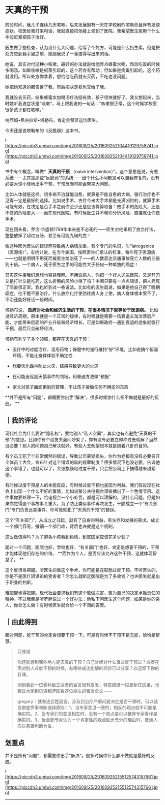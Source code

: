 # 天真的干预

前段时间，我儿子连续几天咳嗽，后来发展到有一天在学校剧烈咳嗽而且伴有发烧症状。校医给我打来电话，我就直接把他接上领到了医院。我希望医生能用个什么手段赶紧把孩子治好。 

医生做了些检查，认为没什么大问题，给写了个处方，可能是什么抗生素。但是把处方交到我手里之前，她跟我说了一番值得写出来的话。 

她说，其实对付这种小咳嗽，最好的办法就是给他弄点蜂蜜水喝，然后吃饭的时候多喝汤。如果咳嗽是细菌引起的，这个药会有帮助；但如果是病毒引起的，这个药就没用。所以处方你拿着，想给他吃药就去买药，不吃也没问题。 

她把她知道的都告诉了我，然后把决定权也交给了我。 

我就没去买药，结果蜂蜜水加喝汤疗法挺有效，孩子很快就好了。我又想起来，当时她听我说症状是“咳嗽”，马上跟我说的一句话：“咳嗽很正常，这个时候学校里很多孩子都在咳嗽。”

纳西姆•尼古拉斯•塔勒布，肯定会赞赏这位医生。 

今天还是说塔勒布的《反脆弱》这本书。

![https://piccdn3.umiwi.com/img/201609/25/201609252104419129758741.jpg](https://piccdn3.umiwi.com/img/201609/25/201609252104419129758741.jpg)

书中有个概念，叫做“  **天真的干预** （naive intervention）”。这个意思是说，有些系统——尤其是那些“反脆弱”的系统——出个什么小问题是可以自我修复的，没有必要大惊小怪地出手干预，干预反而可能会带来大问题。 

比如人体就是这样。很多病不治就能自愈，就算是不能自愈的大病，强行治疗也不见得一定是最好的选择。比如说手术，古往今来大手术都是充满凶险的，就算手术可能有效，在决定是否手术之前你至少还是应该算算取舍：做手术的危险大，还是不做的危险更大——而在现代医院，有时候医生并不帮你分析风险，直接就让你做手术。 

现在回头看，乔治·华盛顿1799年本来是不必死的——医生对他采用了放血疗法，整整放掉了超过五磅，甚至有可能九磅的血！ 

像这种因为医生的错误而导致病人病情加重，有个专门的名词，叫“iatrogenics（医源病）”。有统计说，在当今美国，按照医生们承认的标准，每年死于医源病——也就是明明不用死而被医生给治死了——的人数高达交通事故死亡人数的三倍到十倍。一个病人，死于医生之手的可能性大于任何一种单独的癌症！ 

其实这件事我们想想也容易理解。不用说病人，你把一个好人送进医院，又是开刀又是打针又是吃药，这么折腾的风险小得了吗？中间只要有一点点错误，把人弄死了简直很正常。我也听到过一些说法。比如有的医生就说，如果是他自己得了晚期癌症，他干脆不要治疗。什么放疗化疗使劲往病人身上使，病人身体根本受不了，不治还能好好活一段时间。 

塔勒布说， **政府对社会和经济生活的干预，在很多情况下就等价于医源病。** 比如说经济周期，原本就是一个正常的规律，有时候就是需要一场衰退去淘汰落后产能，才能带来后面的产业升级和经济增长。可是如果政府一遇到衰退的迹象就强行干预，最后只会破坏经济。 

塔勒布列举了多个领域，都存在天真的干预： 

* 医疗中的过度治疗，滥用药物；保健中的强行维持“好”环境，比如说搞个恒温环境，不能让身体体验不确定性

* 想要优化森林防止火灾，结果导致更大的火灾

* 在可能出现黑天鹅事件的领域，用普通方法做“预报”

* 家长对孩子面面俱到的管理，不让孩子接触任何不确定的东西

 **并不是所有“问题”，都需要你出手“解决”。很多时候你什么都不做就是最好的反应。 **

## ｜我的评论

现代社会为什么要讲“隐私权”，要给别人“私人空间”，其实也有点避免“天真的干预”的意思。比如你有个朋友夫妻间吵架了，你有没有必要立即冲过去劝解？当然没必要！别人的问题自己解决就好，有些人去劝架根本就是抱着八卦的目的。 

有个员工犯了个非常偶然的错误，导致公司蒙受损失，你作为老板有没有必要召开全体员工大会，宣布针对这个错误的新的规章制度？很多情况下也没必要。告诉他这个事错了，也就可以了，大张旗鼓地过度干预，只会把公司上下搞得越来越紧张。 

有时候过度干预是人的本能反应，有时候过度干预也是因为利益。我们假设现在社会上出现一个什么不好的事情，比如说某公共电视台深夜播出了一个色情节目。这件事你要处理一下，给电视台一个小处罚，都是可以理解的，没什么问题。但是如果你觉得这个事故事关重大，为了防止类似事件再次发生，干脆成立一个“有关部门”专门负责此类事件，你可能就犯了“天真的干预”的错误。 

这个“有关部门”，从成立之日起，就有了自身的利益，有生存和发展的需求。成立一个部门容易，撤销一个部门难，背后也许就是这个机制。 

这么做值得吗？为了避免小孩看到色情，到底国家应该花多少钱？ 

面对一个问题，医院也好，学校也好，“有关部门”也好，肯定是想要干预的，干预才能体现他们存在的价值。 **而作为个人，是否应该允许这种干预，这就体现智慧了。 **

这个度很难把握。听医生的做这个手术，你可能是在鼓励过度干预。不听医生的，你是不是医疗阴谋论的受害者？你怎么就断定医院是为了多收钱？也许医生就是出于职业的判断。 

难把握也得把握。现代社会要求我们有这个敢做决定，敢为自己的决定承担责任的精神。不过我倒是听罗胖说过一个好办法：他私下问医生这个问题：如果是你的亲人，你会怎么做？有时候医生就会给一个不同的答案。 

## ｜由此得到

面对问题，能干预的肯定会想要干预一下。可是有时候不干预不是无能，恰恰是智慧。 

> 万维钢
> 
> 你还能想到哪些地方是天真的干预？自己曾经对什么事过度干预过？或者在面对别人过度干预的时候，有哪些成功化解的经验可以分享？欢迎留下你的日课。
> 
> 刚刚看到一位骨科医生读者的留言很有启发，特意摘录一段更新在这里，也建议大家到日课精选区看这位朋友的留言全文——
> 
> 
> 
> gregary：就普通百姓而言，涉及到治疗严重问题决定是否干预时，可以适当借鉴罗素判断选择原则：1、当专家意见一致时，相反的观点就不可能是确实的。2、当专家们的意见相左时，没有一个观点是可以被非专家看作是确实的。3、当全部专家认为一个肯定性的观点缺乏充分的理由时，普通人应以悬置判断为妥。

## 划重点

并不是所有“问题”，都需要你出手“解决”。很多时候你什么都不做就是最好的反应。 

![https://piccdn3.umiwi.com/img/201609/25/201609252155125743157661.jpg](https://piccdn3.umiwi.com/img/201609/25/201609252155125743157661.jpg)

---
